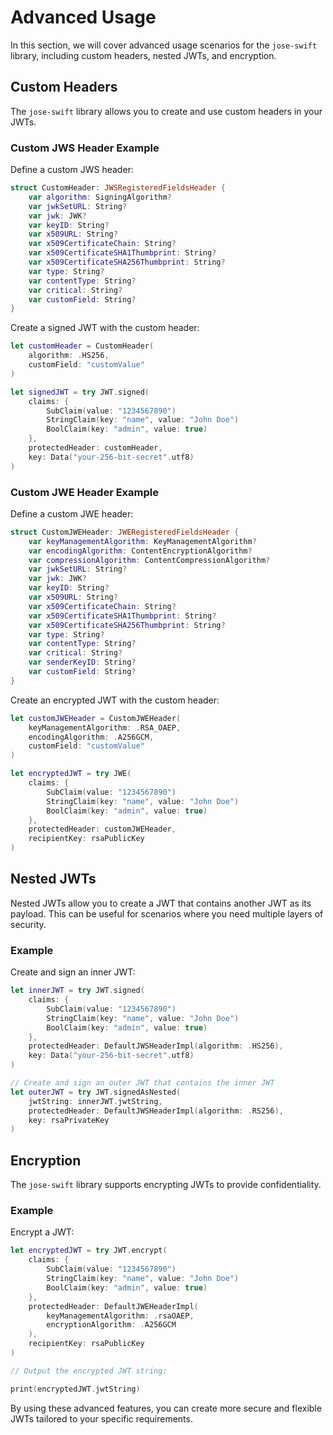 # Advanced Usage

In this section, we will cover advanced usage scenarios for the `jose-swift` library, including custom headers, nested JWTs, and encryption.

## Custom Headers

The `jose-swift` library allows you to create and use custom headers in your JWTs.

### Custom JWS Header Example

Define a custom JWS header:

```swift
struct CustomHeader: JWSRegisteredFieldsHeader {
    var algorithm: SigningAlgorithm?
    var jwkSetURL: String?
    var jwk: JWK?
    var keyID: String?
    var x509URL: String?
    var x509CertificateChain: String?
    var x509CertificateSHA1Thumbprint: String?
    var x509CertificateSHA256Thumbprint: String?
    var type: String?
    var contentType: String?
    var critical: String?
    var customField: String?
}
```

Create a signed JWT with the custom header:

```swift
let customHeader = CustomHeader(
    algorithm: .HS256,
    customField: "customValue"
)

let signedJWT = try JWT.signed(
    claims: {
        SubClaim(value: "1234567890")
        StringClaim(key: "name", value: "John Doe")
        BoolClaim(key: "admin", value: true)
    },
    protectedHeader: customHeader,
    key: Data("your-256-bit-secret".utf8)
)
```

### Custom JWE Header Example

Define a custom JWE header:

```swift
struct CustomJWEHeader: JWERegisteredFieldsHeader {
    var keyManagementAlgorithm: KeyManagementAlgorithm?
    var encodingAlgorithm: ContentEncryptionAlgorithm?
    var compressionAlgorithm: ContentCompressionAlgorithm?
    var jwkSetURL: String?
    var jwk: JWK?
    var keyID: String?
    var x509URL: String?
    var x509CertificateChain: String?
    var x509CertificateSHA1Thumbprint: String?
    var x509CertificateSHA256Thumbprint: String?
    var type: String?
    var contentType: String?
    var critical: String?
    var senderKeyID: String?
    var customField: String?
}
```

Create an encrypted JWT with the custom header:

```swift
let customJWEHeader = CustomJWEHeader(
    keyManagementAlgorithm: .RSA_OAEP,
    encodingAlgorithm: .A256GCM,
    customField: "customValue"
)

let encryptedJWT = try JWE(
    claims: {
        SubClaim(value: "1234567890")
        StringClaim(key: "name", value: "John Doe")
        BoolClaim(key: "admin", value: true)
    },
    protectedHeader: customJWEHeader,
    recipientKey: rsaPublicKey
)
```

## Nested JWTs

Nested JWTs allow you to create a JWT that contains another JWT as its payload. This can be useful for scenarios where you need multiple layers of security.

### Example

Create and sign an inner JWT:

```swift
let innerJWT = try JWT.signed(
    claims: {
        SubClaim(value: "1234567890")
        StringClaim(key: "name", value: "John Doe")
        BoolClaim(key: "admin", value: true)
    },
    protectedHeader: DefaultJWSHeaderImpl(algorithm: .HS256),
    key: Data("your-256-bit-secret".utf8)
)

// Create and sign an outer JWT that contains the inner JWT
let outerJWT = try JWT.signedAsNested(
    jwtString: innerJWT.jwtString,
    protectedHeader: DefaultJWSHeaderImpl(algorithm: .RS256),
    key: rsaPrivateKey
)
```

## Encryption

The `jose-swift` library supports encrypting JWTs to provide confidentiality.

### Example

Encrypt a JWT:

```swift
let encryptedJWT = try JWT.encrypt(
    claims: {
        SubClaim(value: "1234567890")
        StringClaim(key: "name", value: "John Doe")
        BoolClaim(key: "admin", value: true)
    },
    protectedHeader: DefaultJWEHeaderImpl(
        keyManagementAlgorithm: .rsaOAEP,
        encryptionAlgorithm: .A256GCM
    ),
    recipientKey: rsaPublicKey
)

// Output the encrypted JWT string:

print(encryptedJWT.jwtString)
```

By using these advanced features, you can create more secure and flexible JWTs tailored to your specific requirements.
